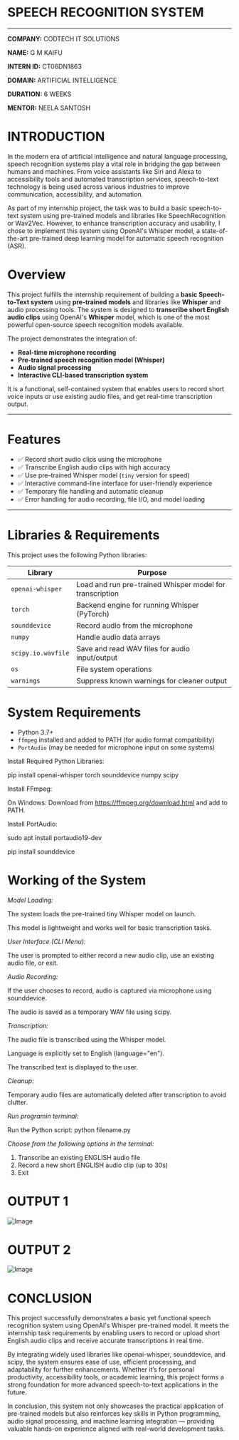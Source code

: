 # SPEECH RECOGNITION SYSTEM

---

**COMPANY:**  CODTECH IT SOLUTIONS

**NAME:**  G M KAIFU

**INTERN ID:**  CT06DN1863

**DOMAIN:**  ARTIFICIAL INTELLIGENCE

**DURATION:**  6 WEEKS 

**MENTOR:**  NEELA SANTOSH

# INTRODUCTION
In the modern era of artificial intelligence and natural language processing, speech recognition systems play a vital role in bridging the gap between humans and machines. From voice assistants like Siri and Alexa to accessibility tools and automated transcription services, speech-to-text technology is being used across various industries to improve communication, accessibility, and automation.

As part of my internship project, the task was to build a basic speech-to-text system using pre-trained models and libraries like SpeechRecognition or Wav2Vec. However, to enhance transcription accuracy and usability, I chose to implement this system using OpenAI's Whisper model, a state-of-the-art pre-trained deep learning model for automatic speech recognition (ASR).

#  Overview

This project fulfills the internship requirement of building a **basic Speech-to-Text system** using **pre-trained models** and libraries like **Whisper** and audio processing tools. The system is designed to **transcribe short English audio clips** using OpenAI's **Whisper** model, which is one of the most powerful open-source speech recognition models available.

The project demonstrates the integration of:
- **Real-time microphone recording**
- **Pre-trained speech recognition model (Whisper)**
- **Audio signal processing**
- **Interactive CLI-based transcription system**

It is a functional, self-contained system that enables users to record short voice inputs or use existing audio files, and get real-time transcription output.

---

#  Features

- ✅ Record short audio clips using the microphone
- ✅ Transcribe English audio clips with high accuracy
- ✅ Use pre-trained Whisper model (`tiny` version for speed)
- ✅ Interactive command-line interface for user-friendly experience
- ✅ Temporary file handling and automatic cleanup
- ✅ Error handling for audio recording, file I/O, and model loading

---

#  Libraries & Requirements

This project uses the following Python libraries:


| Library           | Purpose                                                  |
|------------------ |--------------------------------------------------------  |
| `openai-whisper`  | Load and run pre-trained Whisper model for transcription |
| `torch`           | Backend engine for running Whisper (PyTorch)             |
| `sounddevice`     |  Record audio from the microphone                        |
| `numpy`           | Handle audio data arrays                                 |
| `scipy.io.wavfile`| Save and read WAV files for audio input/output           |
| `os`              | File system operations                                   |
| `warnings`        | Suppress known warnings for cleaner output               |




#  System Requirements

- Python 3.7+
- `ffmpeg` installed and added to PATH (for audio format compatibility)
- `PortAudio` (may be needed for microphone input on some systems)

Install Required Python Libraries:

   pip install openai-whisper torch sounddevice numpy scipy

Install FFmpeg:

   On Windows: Download from https://ffmpeg.org/download.html and add to PATH.

Install PortAudio:

sudo apt install portaudio19-dev

pip install sounddevice



# Working of the System

_Model Loading:_

The system loads the pre-trained tiny Whisper model on launch.

This model is lightweight and works well for basic transcription tasks.

_User Interface (CLI Menu):_

The user is prompted to either record a new audio clip, use an existing audio file, or exit.

_Audio Recording:_

If the user chooses to record, audio is captured via microphone using sounddevice.

The audio is saved as a temporary WAV file using scipy.

_Transcription:_

The audio file is transcribed using the Whisper model.

Language is explicitly set to English (language="en").

The transcribed text is displayed to the user.

_Cleanup:_

Temporary audio files are automatically deleted after transcription to avoid clutter.

_Run programin terminal:_

Run the Python script: python filename.py

_Choose from the following options in the terminal:_

1. Transcribe an existing ENGLISH audio file
2. Record a new short ENGLISH audio clip (up to 30s)
3. Exit

# OUTPUT 1
    
![Image](https://github.com/user-attachments/assets/77fc7535-cf5f-4e14-bb56-500cc2fa5aca) 

# OUTPUT 2

![Image](https://github.com/user-attachments/assets/4de5d361-06aa-4f10-be06-49083e07b7ac) 

# CONCLUSION

This project successfully demonstrates a basic yet functional speech recognition system using OpenAI's Whisper pre-trained model. It meets the internship task requirements by enabling users to record or upload short English audio clips and receive accurate transcriptions in real time.

By integrating widely used libraries like openai-whisper, sounddevice, and scipy, the system ensures ease of use, efficient processing, and adaptability for further enhancements. Whether it’s for personal productivity, accessibility tools, or academic learning, this project forms a strong foundation for more advanced speech-to-text applications in the future.

In conclusion, this system not only showcases the practical application of pre-trained models but also reinforces key skills in Python programming, audio signal processing, and machine learning integration — providing valuable hands-on experience aligned with real-world development tasks.
   

